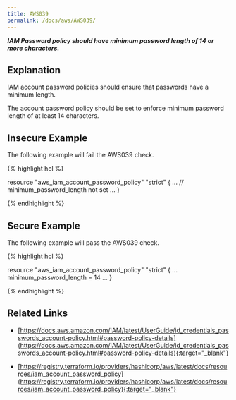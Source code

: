 ```yaml
---
title: AWS039
permalink: /docs/aws/AWS039/
---
```


***IAM Password policy should have minimum password length of 14 or more characters.***

## Explanation


IAM account password policies should ensure that passwords have a minimum length. 

The account password policy should be set to enforce minimum password length of at least 14 characters.


## Insecure Example

The following example will fail the AWS039 check.

{% highlight hcl %}

resource "aws_iam_account_password_policy" "strict" {
	...
	// minimum_password_length not set
	...
}

{% endhighlight %}

## Secure Example

The following example will pass the AWS039 check.

{% highlight hcl %}

resource "aws_iam_account_password_policy" "strict" {
	...
	minimum_password_length = 14
	...
}

{% endhighlight %}

## Related Links


- [https://docs.aws.amazon.com/IAM/latest/UserGuide/id_credentials_passwords_account-policy.html#password-policy-details](https://docs.aws.amazon.com/IAM/latest/UserGuide/id_credentials_passwords_account-policy.html#password-policy-details){:target="_blank"}

- [https://registry.terraform.io/providers/hashicorp/aws/latest/docs/resources/iam_account_password_policy](https://registry.terraform.io/providers/hashicorp/aws/latest/docs/resources/iam_account_password_policy){:target="_blank"}


